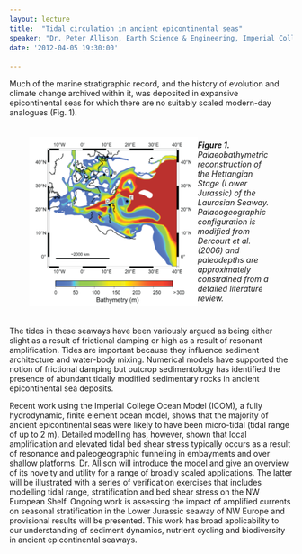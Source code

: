 ```yaml
---
layout: lecture
title:  "Tidal circulation in ancient epicontinental seas"
speaker: "Dr. Peter Allison, Earth Science & Engineering, Imperial College, London"
date: '2012-04-05 19:30:00'

---
```

Much of the marine stratigraphic record, and the history of evolution and climate change archived within it, was deposited in expansive epicontinental seas for which there are no suitably scaled modern-day analogues (Fig. 1).

<p style="display:flex; align-items: center; margin: 35px;"><img width="300" src="/assets/Allison_image.png"><i><strong>Figure 1.</strong> Palaeobathymetric reconstruction of the Hettangian Stage (Lower Jurassic) of the Laurasian Seaway. Palaeogeographic configuration is modified from Dercourt et al. (2006) and paleodepths are approximately constrained from a detailed literature review.</i></p>

<p style="clear: both;">The tides in these seaways have been variously argued as being either slight as a result of frictional damping or high as a result of resonant amplification. Tides are important because they influence sediment architecture and water-body mixing. Numerical models have supported the notion of frictional damping but outcrop sedimentology has identified the presence of abundant tidally modified sedimentary rocks in ancient epicontinental sea deposits.</p>

Recent work using the Imperial College Ocean Model (ICOM), a fully hydrodynamic, finite element ocean model, shows that the majority of ancient epicontinental seas were likely to have been micro-tidal (tidal range of up to 2 m). Detailed modelling has, however, shown that local amplification and elevated tidal bed shear stress typically occurs as a result of resonance and paleogeographic funneling in embayments and over shallow platforms. Dr. Allison will introduce the model and give an overview of its novelty and utility for a range of broadly scaled applications. The latter will be illustrated with a series of verification exercises that includes modelling tidal range, stratification and bed shear stress on the NW European Shelf. Ongoing work is assessing the impact of amplified currents on seasonal stratification in the Lower Jurassic seaway of NW Europe and provisional results will be presented. This work has broad applicability to our understanding of sediment dynamics, nutrient cycling and biodiversity in ancient epicontinental seaways.